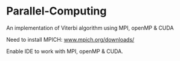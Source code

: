 # Parallel-Computing
An implementation of Viterbi algorithm using MPI, openMP &amp; CUDA

Need to install MPICH: www.mpich.org/downloads/

Enable IDE to work with MPI, openMP & CUDA.

